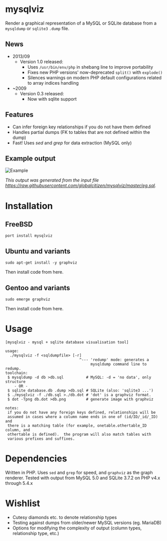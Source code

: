 mysqlviz
========

Render a graphical representation of a MySQL or SQLite database from a `mysqldump` or `sqlite3` `.dump` file.

News
----
 * 2013/09
    * Version 1.0 released:
       * Uses `/usr/bin/env/php` in shebang line to improve portability
       * Fixes new PHP versions' now-deprecated `split()` with `explode()`
       * Silences warnings on modern PHP default configurations related to array indices handling
 * ~2009
    * Version 0.3 released:
       * Now with sqlite support

Features
--------
 * Can infer foreign key relationships if you do not have them defined
 * Handles partial dumps (FK to tables that are not defined within the dump)
 * Fast!  Uses _sed_ and _grep_ for data extraction (MySQL only)


Example output
--------------
<img alt="Example" src="https://raw.githubusercontent.com/globalcitizen/mysqlviz/master/eg.png">

_This output was generated from the input file https://raw.githubusercontent.com/globalcitizen/mysqlviz/master/eg.sql._


Installation
============

FreeBSD
-------
`port install mysqlviz`

Ubuntu and variants
-------------------
`sudo apt-get install -y graphviz`

Then install code from here.

Gentoo and variants
-------------------
`sudo emerge graphviz`

Then install code from here.

Usage
=====

```
[mysqlviz - mysql + sqlite database visualisation tool]

usage:
  ./mysqlviz -f <sqldumpfile> [-r]
                                 ^--- 'redump' mode: generates a
                                      mysqldump command line to redump.
toolchain:
 $ mysqldump -d db >db.sql          # MySQL: -d = 'no data', only structure
    - OR -
 $ sqlite database.db .dump >db.sql # SQLite (also: 'sqlite3 ...')
 $ ./mysqlviz -f ./db.sql >./db.dot # 'dot' is a graphviz format.
 $ dot -Tpng db.dot >db.png         # generate image with graphviz

notes:
 if you do not have any foreign keys defined, relationships will be
 assumed in cases where a column name ends in one of (id/ID/_id/_ID) and
 there is a matching table (for example, onetable.othertable_ID column, and
 othertable is defined).  the program will also match tables with
 various prefixes and suffixes.
```

Dependencies
============
Written in PHP.  Uses `sed` and `grep` for speed, and `graphviz` as the graph renderer.  Tested with output from MySQL 5.0 and SQLite 3.7.2 on PHP v4.x through 5.4.x

Wishlist
========
 * Cutesy diamonds etc. to denote relationship types
 * Testing against dumps from older/newer MySQL versions (eg. MariaDB)
 * Options for modifying the complexity of output (column types, relationship type, etc.)
